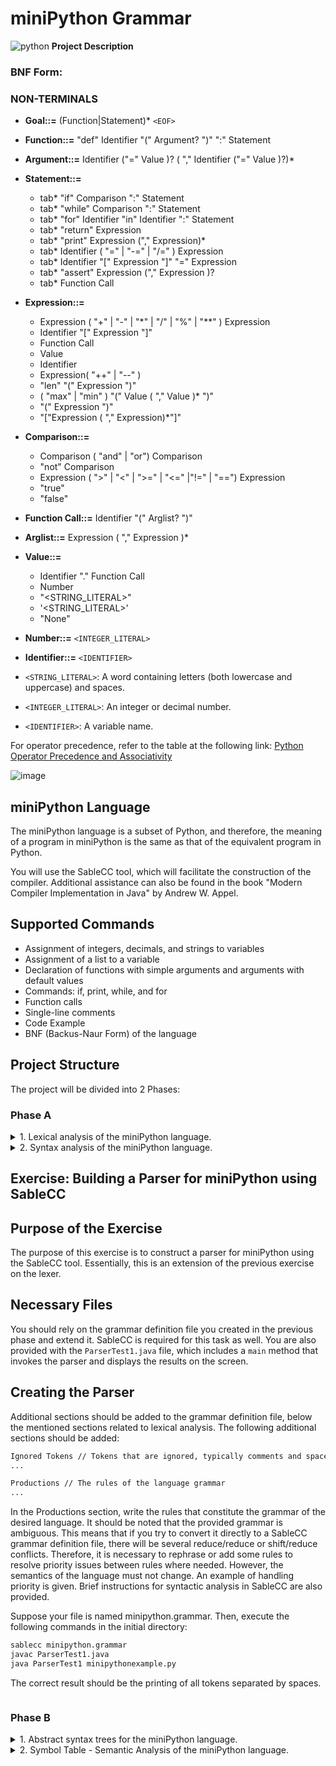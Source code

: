 # miniPython Grammar 
![python](https://editor.analyticsvidhya.com/uploads/58004python.jpg)
**Project Description**
### BNF Form:
### NON-TERMINALS
- **Goal::=** (Function|Statement)* `<EOF>`
- **Function::=** "def" Identifier "(" Argument? ")" ":" Statement
- **Argument::=** Identifier ("=" Value )? ( "," Identifier ("=" Value )?)*
- **Statement::=**
  - tab* "if" Comparison ":" Statement
  - tab* "while" Comparison ":" Statement
  - tab* "for" Identifier "in" Identifier ":" Statement
  - tab* "return" Expression
  - tab* "print" Expression ("," Expression)*
  - tab* Identifier ( "=" | "-=" | "/=" ) Expression
  - tab* Identifier "[" Expression "]" "=" Expression
  - tab* "assert" Expression ("," Expression )?
  - tab* Function Call

- **Expression::=**
  - Expression ( "+" | "-" | "*" | "/" | "%" | "**" ) Expression
  - Identifier "[" Expression "]"
  - Function Call
  - Value
  - Identifier
  - Expression( "++" | "--" )
  - "len" "(" Expression ")"
  - ( "max" | "min" ) "(" Value ( "," Value )* ")"
  - "(" Expression ")"
  - "["Expression ( "," Expression)*"]"

- **Comparison::=**
  - Comparison ( "and" | "or") Comparison
  - "not" Comparison
  - Expression ( ">" | "<" | ">=" | "<=" |"!=" | "==") Expression
  - "true"
  - "false"

- **Function Call::=** Identifier "(" Arglist? ")"

- **Arglist::=** Expression ( "," Expression )*

- **Value::=**
  - Identifier "." Function Call
  - Number
  - "<STRING_LITERAL>"
  - '<STRING_LITERAL>'
  - "None"

- **Number::=** `<INTEGER_LITERAL>`

- **Identifier::=** `<IDENTIFIER>`

- `<STRING_LITERAL>`: A word containing letters (both lowercase and uppercase) and spaces.
- `<INTEGER_LITERAL>`: An integer or decimal number.
- `<IDENTIFIER>`: A variable name.

For operator precedence, refer to the table at the following link: [Python Operator Precedence and Associativity](https://www.programiz.com/python-programming/precedence-associativity)



![image](https://media.istockphoto.com/id/1134880364/photo/grammar-word-from-wooden-blocks.jpg?s=612x612&w=0&k=20&c=V2dS_iEWmy9vSyb0myx2OXaVZSHFFYvXiFmto0Ab7r0=)

## miniPython Language

The miniPython language is a subset of Python, and therefore, the meaning of a program in miniPython is the same as that of the equivalent program in Python.

You will use the SableCC tool, which will facilitate the construction of the compiler. Additional assistance can also be found in the book "Modern Compiler Implementation in Java" by Andrew W. Appel.

## Supported Commands

- Assignment of integers, decimals, and strings to variables
- Assignment of a list to a variable
- Declaration of functions with simple arguments and arguments with default values
- Commands: if, print, while, and for
- Function calls
- Single-line comments
- Code Example
- BNF (Backus-Naur Form) of the language

## Project Structure

The project will be divided into 2 Phases:

### Phase A
<details>
<summary>1. Lexical analysis of the miniPython language.</summary>

## Exercise: Building a Lexer for miniPython using SableCC

## Purpose of the Exercise

The aim of this exercise is to construct a lexer for miniPython using the SableCC tool.

## Necessary Files

You are provided with the `sablecc.jar` file, which you should download locally and copy into a `lib` folder within your working directory. For example, if your working directory is named "compiler," create a folder named "lib" inside it and copy the `sablecc.jar` file there. Additionally, copy the `sablecc.bat` file (for Windows) into your working directory.

The `sablecc.bat` file facilitates the execution of SableCC and contains the command:

```sh
java -jar lib\sablecc.jar %1 %2 %3 %4 %5 %6 %7 %8 %9
```
you are also given the LexerTest1.java file, which includes a main method that invokes the lexer and displays the results on the screen.

For those working on the exercise in a Linux or IRIX environment, use the sablecc file instead of sablecc.bat. In this case, ensure that you have added execution permissions to the downloaded sablecc file (chmod +x sablecc).

Creating the Lexer
Your task is to create a grammar definition file. This file may contain the following sections for this phase:
```sh
Package minipython; // Declaration of the package, hence the folder, where generated files will be placed.

Helpers // Helper elements for the sections below
...

States // Declaration of states that the lexer can be in
...

Tokens // Lexical units of the lexer
...
```
The package declaration must be minipython as it is used in the imports of LexerTest1.java. Brief instructions for lexical analysis are provided.

Suppose your file is named minipython.grammar. Then, from your working directory, execute:
```sh
sablecc minipython.grammar
```
After execution, a directory named minipython should be created, containing subdirectories: analysis, lexer, node, and parser. Immediately after, execute from the same directory:
```java
javac LexerTest1.java
java LexerTest1 minipythonexample.py
```

The result should be the printing of all tokens separated by spaces.
</details>

<details>
<summary> 2. Syntax analysis of the miniPython language.<summary>

## Exercise: Building a Parser for miniPython using SableCC
## Purpose of the Exercise
The purpose of this exercise is to construct a parser for miniPython using the SableCC tool. Essentially, this is an extension of the previous exercise on the lexer.
## Necessary Files
You should rely on the grammar definition file you created in the previous phase and extend it. SableCC is required for this task as well. You are also provided with the `ParserTest1.java` file, which includes a `main` method that invokes the parser and displays the results on the screen.
## Creating the Parser
Additional sections should be added to the grammar definition file, below the mentioned sections related to lexical analysis. The following additional sections should be added:

  ```sh
  Ignored Tokens // Tokens that are ignored, typically comments and spaces
  ...

  Productions // The rules of the language grammar
  ...

  ```
In the Productions section, write the rules that constitute the grammar of the desired language. It should be noted that the provided grammar is ambiguous. This means that if you try to convert it directly to a SableCC grammar definition file, there will be several reduce/reduce or shift/reduce conflicts. Therefore, it is necessary to rephrase or add some rules to resolve priority issues between rules where needed. However, the semantics of the language must not change. An example of handling priority is given. Brief instructions for syntactic analysis in SableCC are also provided.

Suppose your file is named minipython.grammar. Then, execute the following commands in the initial directory:
  ```sh
  sablecc minipython.grammar
  javac ParserTest1.java 
  java ParserTest1 minipythonexample.py
  ```
The correct result should be the printing of all tokens separated by spaces.
</details>

### Phase B
<details>
<summary>1. Abstract syntax trees for the miniPython language.</summary>

# Exercise: Extending Grammar and Building an Abstract Syntax Tree (AST) for miniPython using SableCC

## Purpose of the Exercise

The purpose of this exercise is to extend the grammar definition file derived from the two previous exercises. The goal is to automate the construction of abstract syntax trees (AST) using the SableCC tool.

## Provided Code

You should build upon the grammar definition file you created in the previous phases and extend it. SableCC is also required for this task. Additionally, you are provided with the `ASTPrinter.java` and `ASTTest1.java` files. These will help you verify the correctness of the abstract syntax tree through visualization of the AST.

## Creating the Abstract Syntax Tree (AST)

The aim of constructing an abstract syntax tree is to discard elements and nodes in the specific syntax tree that are unnecessary for the subsequent stages of compilation. When performing syntactic analysis, we needed specific tokens to distinguish which rule to apply or required various levels of rules to declare priorities and resolve potential conflicts. Once all of these decisions have been made by the syntactic analyzer, it is no longer beneficial to retain a large volume of information.

You should add the following section to the grammar definition file, below the mentioned sections related to lexical and syntactic analysis:

```java
Abstract Syntax Tree // Declaration of the AST
...
```
At the same time, you need to modify the Productions section from the previous phase to align with the new Abstract Syntax Tree section. Explanations for the transformations to help you create abstract syntax trees are available at AST transformations in SableCC 3.0. Instructions in Greek for AST transformations in the SableCC tool are also provided.

Suppose your file is named minipython.grammar. Then, execute the following commands:
```java
sablecc minipython.grammar
javac ASTTest1.java
java ASTTest1 example.py
```
You will observe that the output now includes the abstract syntax tree.
</details>

<details>
<summary>2. Symbol Table - Semantic Analysis of the miniPython language.</summary>

## Exercise: Semantic Analysis for MiniPython Programs

## Purpose of the Exercise

The goal of this exercise is to perform semantic analysis on a program written in MiniPython. To achieve this, you will first construct a symbol table for storing elements necessary for semantic analysis, such as methods and variables. The symbol table will be later used by a type checker. The analysis should be conducted on the abstract syntax tree (AST) you generated in the previous exercise.

## Provided Code

Recall that SableCC has generated various `.java` files based on the grammar file you created in the previous stages of the project. These files are organized into suitable directories according to their categories. You should build upon these files to proceed with semantic analysis.

## Creating and Populating the Symbol Table

You need to define classes that will be used to store symbols in MiniPython. As mentioned earlier, symbols include methods, method parameters, local variables, and fields.

Next, you will use Visitors to traverse the AST. SableCC provides a ready-made visitor called `Switches`. To understand how to work with these visitors in the context of SableCC, you can refer to Etienne Gagnon's thesis. In summary, you should write a visitor class that extends (`extends`) the `DepthFirstAdapter` class found in the `MiniPython/analysis` directory. In this class, you will override (`override`) the methods needed from `DepthFirstAdapter`. The methods you write should aim to populate the symbol table and detect errors during this process.

Additional instructions for this stage can be found in the documents:
- [Instructions for Visitors - DepthFirstAdapter (MS Word)](link)
- [Instructions for AST Traversal](link)

Whenever an error is detected, an appropriate error message should be displayed.

Ideally, you should create at least two visitors to perform the following checks:

**1) Use of an undeclared variable, e.g.,**

  ```python
   def add(x, y):
       return x + y
   print k
  ```
  A variable is considered declared if it has been assigned a value or used as an argument in a function declaration. All variables are global.

  *Note: The following code is incorrect because the variable is used before it is declared:*

**2) Call to an undeclared function (here a function can be used before its declaration).**

**3) Incorrect parameter definitions in a function call.**

*Note: Pay attention to default values. The following code is correct:*
  ```python
  def add(x, y=2):
      return x + y
  print add(1)
  ```
**4) Use of a variable of a different type (e.g., Integer with String) as an integer.**
  *Note: Be careful with function calls. The following code is incorrect:*
  ```python
  def add(x, y):
      return x + y
  k = "hello world"
  print add(2, k)
  ```
**5) Operations in which None is used as operators.**

**6) Incorrect usage of a function, e.g.,**

  ```python
  def add(x, y):
      return "hello world"
  print add(2, 1) + 2
  ```
**7) Redefinition of a function with the same number of parameters.**

*Pay attention: If a function has 2 parameters and one with the same name has 3 but one has a default value, this is still incorrect. That is, the following declarations are incorrect:*
```python
def add(x, y):
def add(x, y, z=1)
#Also, the following declarations are incorrect:
def add(x, y, z):
def add(x, y, z=1)
```
No additional files are provided at this stage. You will modify the ParserTest1.java file to assist you in checking the correctness of your implementation. Specifically, after the line:

```java
Start ast = parser.parse();
```
in the ParserTest1.java file, you should add a line for each traversal of the abstract syntax tree using a Visitor. Assuming you define a class named SymbolTablePopulation, which inherits from DepthFirstAdapter, to check the results of your implemented code, add the line:

```java
ast.apply(new SymbolTablePopulation());
```
In the example above, we assume that the constructor of the class you defined does not take any parameters. With the added line, an additional traversal of the abstract syntax tree is performed, allowing you to perform checks by overriding specific methods of the DepthFirstAdapter class in the SymbolTablePopulation class.

Additionally, remove the following line from the ParserTest1.java file:

``` java
System.out.println(ast);
```
You will notice that the output now contains error messages
</details>
